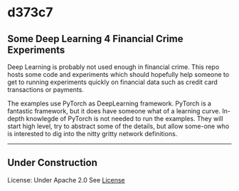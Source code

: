 # d373c7
## Some Deep Learning 4 Financial Crime Experiments
Deep Learning is probably not used enough in financial crime. This repo hosts some code and experiments which should hopefully help someone to get to running experiments quickly on financial data such as credit card transactions or payments.

The examples use PyTorch as DeepLearning framework. PyTorch is a fantastic framework, but it does have someone what of a learning curve. In-depth knowlegde of PyTorch is not needed to run the examples. They will start high level, try to abstract some of the details, but allow some-one who is interested to dig into the nitty gritty network definitions.

--- 
Under Construction
-- 
License: Under Apache 2.0 See [License](./LICENSE)
